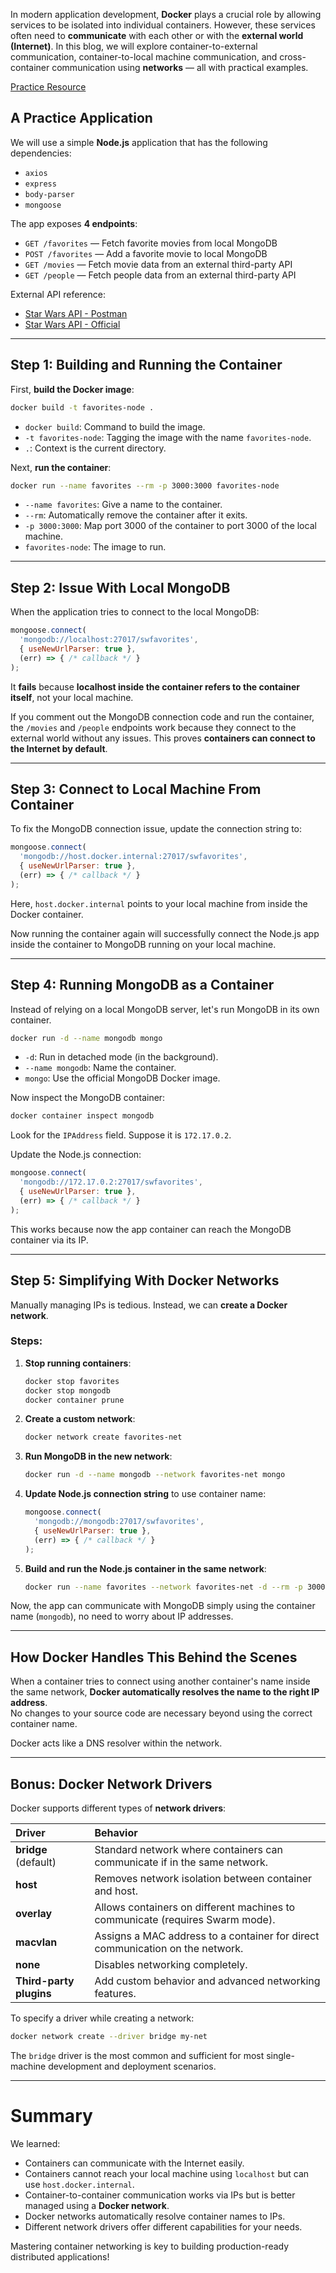 In modern application development, **Docker** plays a crucial role by allowing services to be isolated into individual containers. However, these services often need to **communicate** with each other or with the **external world (Internet)**. In this blog, we will explore container-to-external communication, container-to-local machine communication, and cross-container communication using **networks** — all with practical examples.

[Practice Resource](https://github.com/mayank-cse1/docker-kubernetes-the-practical-guide/tree/main/networks-starting-setup)

## A Practice Application

We will use a simple **Node.js** application that has the following dependencies:

- `axios`
- `express`
- `body-parser`
- `mongoose`

The app exposes **4 endpoints**:
- `GET /favorites` — Fetch favorite movies from local MongoDB
- `POST /favorites` — Add a favorite movie to local MongoDB
- `GET /movies` — Fetch movie data from an external third-party API
- `GET /people` — Fetch people data from an external third-party API

External API reference:  
- [Star Wars API - Postman](https://www.postman.com/dragon87/exploration-swapi-api/documentation/2bqv73u/star-wars-api-swapi)  
- [Star Wars API - Official](https://swapi.dev/api/)

---

## Step 1: Building and Running the Container

First, **build the Docker image**:

```bash
docker build -t favorites-node .
```

- `docker build`: Command to build the image.
- `-t favorites-node`: Tagging the image with the name `favorites-node`.
- `.`: Context is the current directory.

Next, **run the container**:

```bash
docker run --name favorites --rm -p 3000:3000 favorites-node
```

- `--name favorites`: Give a name to the container.
- `--rm`: Automatically remove the container after it exits.
- `-p 3000:3000`: Map port 3000 of the container to port 3000 of the local machine.
- `favorites-node`: The image to run.

---

## Step 2: Issue With Local MongoDB

When the application tries to connect to the local MongoDB:

```javascript
mongoose.connect(
  'mongodb://localhost:27017/swfavorites',
  { useNewUrlParser: true },
  (err) => { /* callback */ }
);
```

It **fails** because **localhost inside the container refers to the container itself**, not your local machine.

If you comment out the MongoDB connection code and run the container, the `/movies` and `/people` endpoints work because they connect to the external world without any issues. This proves **containers can connect to the Internet by default**.

---

## Step 3: Connect to Local Machine From Container

To fix the MongoDB connection issue, update the connection string to:

```javascript
mongoose.connect(
  'mongodb://host.docker.internal:27017/swfavorites',
  { useNewUrlParser: true },
  (err) => { /* callback */ }
);
```

Here, `host.docker.internal` points to your local machine from inside the Docker container.

Now running the container again will successfully connect the Node.js app inside the container to MongoDB running on your local machine.

---

## Step 4: Running MongoDB as a Container

Instead of relying on a local MongoDB server, let's run MongoDB in its own container.

```bash
docker run -d --name mongodb mongo
```

- `-d`: Run in detached mode (in the background).
- `--name mongodb`: Name the container.
- `mongo`: Use the official MongoDB Docker image.

Now inspect the MongoDB container:

```bash
docker container inspect mongodb
```

Look for the `IPAddress` field. Suppose it is `172.17.0.2`.

Update the Node.js connection:

```javascript
mongoose.connect(
  'mongodb://172.17.0.2:27017/swfavorites',
  { useNewUrlParser: true },
  (err) => { /* callback */ }
);
```

This works because now the app container can reach the MongoDB container via its IP.

---

## Step 5: Simplifying With Docker Networks

Manually managing IPs is tedious. Instead, we can **create a Docker network**.

### Steps:

1. **Stop running containers**:

   ```bash
   docker stop favorites
   docker stop mongodb
   docker container prune
   ```

2. **Create a custom network**:

   ```bash
   docker network create favorites-net
   ```

3. **Run MongoDB in the new network**:

   ```bash
   docker run -d --name mongodb --network favorites-net mongo
   ```

4. **Update Node.js connection string** to use container name:

   ```javascript
   mongoose.connect(
     'mongodb://mongodb:27017/swfavorites',
     { useNewUrlParser: true },
     (err) => { /* callback */ }
   );
   ```

5. **Build and run the Node.js container in the same network**:

   ```bash
   docker run --name favorites --network favorites-net -d --rm -p 3000:3000 favorites-node
   ```

Now, the app can communicate with MongoDB simply using the container name (`mongodb`), no need to worry about IP addresses.

---

## How Docker Handles This Behind the Scenes

When a container tries to connect using another container's name inside the same network, **Docker automatically resolves the name to the right IP address**.  
No changes to your source code are necessary beyond using the correct container name.

Docker acts like a DNS resolver within the network.

---

## Bonus: Docker Network Drivers

Docker supports different types of **network drivers**:

| Driver | Behavior |
| :--- | :--- |
| **bridge** (default) | Standard network where containers can communicate if in the same network. |
| **host** | Removes network isolation between container and host. |
| **overlay** | Allows containers on different machines to communicate (requires Swarm mode). |
| **macvlan** | Assigns a MAC address to a container for direct communication on the network. |
| **none** | Disables networking completely. |
| **Third-party plugins** | Add custom behavior and advanced networking features. |

To specify a driver while creating a network:

```bash
docker network create --driver bridge my-net
```

The `bridge` driver is the most common and sufficient for most single-machine development and deployment scenarios.

---

# Summary

We learned:
- Containers can communicate with the Internet easily.
- Containers cannot reach your local machine using `localhost` but can use `host.docker.internal`.
- Container-to-container communication works via IPs but is better managed using a **Docker network**.
- Docker networks automatically resolve container names to IPs.
- Different network drivers offer different capabilities for your needs.

Mastering container networking is key to building production-ready distributed applications!
